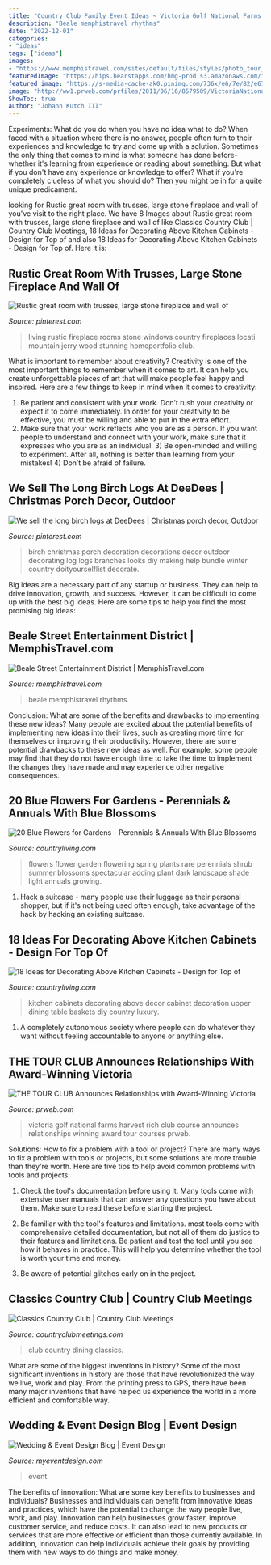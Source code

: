 ```yaml
---
title: "Country Club Family Event Ideas ~ Victoria Golf National Farms Harvest Rich Club Course Announces Relationships Winning Award Tour Courses Prweb"
description: "Beale memphistravel rhythms"
date: "2022-12-01"
categories:
- "ideas"
tags: ["ideas"]
images:
- "https://www.memphistravel.com/sites/default/files/styles/photo_tour_media/public/listing_images/profile/2029/382_578x378_ef6931cb-5056-a36f-231aaacb5a877ae7.jpg?itok=IxODiZ8f"
featuredImage: "https://hips.hearstapps.com/hmg-prod.s3.amazonaws.com/images/the-spring-flowering-stachyurus-praecox-shrub-or-royalty-free-image-919659436-1544472182.jpg?crop=1.00xw:0.756xh;0,0.0700xh&amp;resize=1200:*"
featured_image: "https://s-media-cache-ak0.pinimg.com/736x/e6/7e/82/e67e82a4096d1271cf189bcbd0ffff66.jpg"
image: "http://ww1.prweb.com/prfiles/2011/06/16/8579509/VictoriaNational2.jpg"
ShowToc: true
author: "Johann Kutch III"
---
```



Experiments: What do you do when you have no idea what to do?
When faced with a situation where there is no answer, people often turn to their experiences and knowledge to try and come up with a solution. Sometimes the only thing that comes to mind is what someone has done before- whether it's learning from experience or reading about something. But what if you don't have any experience or knowledge to offer? What if you're completely clueless of what you should do? Then you might be in for a quite unique predicament.

	

		
looking for Rustic great room with trusses, large stone fireplace and wall of you've visit to the right place. We have 8 Images about Rustic great room with trusses, large stone fireplace and wall of like Classics Country Club | Country Club Meetings, 18 Ideas for Decorating Above Kitchen Cabinets - Design for Top of and also 18 Ideas for Decorating Above Kitchen Cabinets - Design for Top of. Here it is:
		
    
## Rustic Great Room With Trusses, Large Stone Fireplace And Wall Of

<img loading=lazy src="https://s-media-cache-ak0.pinimg.com/736x/e6/7e/82/e67e82a4096d1271cf189bcbd0ffff66.jpg" onerror="this.onerror=null;this.src='https://tse3.mm.bing.net/th?id=OIP.pYqKutVyLmcnyRaZ0orwKQHaF7&amp;pid=15.1';" alt="Rustic great room with trusses, large stone fireplace and wall of">

_Source: pinterest.com_

>living rustic fireplace rooms stone windows country fireplaces locati mountain jerry wood stunning homeportfolio club. 

	

What is important to remember about creativity?
Creativity is one of the most important things to remember when it comes to art. It can help you create unforgettable pieces of art that will make people feel happy and inspired. Here are a few things to keep in mind when it comes to creativity: 
1) Be patient and consistent with your work. Don’t rush your creativity or expect it to come immediately. In order for your creativity to be effective, you must be willing and able to put in the extra effort. 
2) Make sure that your work reflects who you are as a person. If you want people to understand and connect with your work, make sure that it expresses who you are as an individual. 3) Be open-minded and willing to experiment. After all, nothing is better than learning from your mistakes! 4) Don’t be afraid of failure.

    
## We Sell The Long Birch Logs At DeeDees | Christmas Porch Decor, Outdoor

<img loading=lazy src="https://i.pinimg.com/736x/c4/4b/1d/c44b1d3f41a75dd4b3ec395e2647add3--best-christmas-vintage-christmas.jpg" onerror="this.onerror=null;this.src='https://tse3.mm.bing.net/th?id=OIP.7KY2lhw7filQ-qcHY8sgagHaLJ&amp;pid=15.1';" alt="We sell the long birch logs at DeeDees | Christmas porch decor, Outdoor">

_Source: pinterest.com_

>birch christmas porch decoration decorations decor outdoor decorating log logs branches looks diy making help bundle winter country doityourselflist decorate. 

	

Big ideas are a necessary part of any startup or business. They can help to drive innovation, growth, and success. However, it can be difficult to come up with the best big ideas. Here are some tips to help you find the most promising big ideas: 

    
## Beale Street Entertainment District | MemphisTravel.com

<img loading=lazy src="https://www.memphistravel.com/sites/default/files/styles/photo_tour_media/public/listing_images/profile/2029/382_578x378_ef6931cb-5056-a36f-231aaacb5a877ae7.jpg?itok=IxODiZ8f" onerror="this.onerror=null;this.src='https://tse3.mm.bing.net/th?id=OIP.UPgNrYnmFwclEwrxHAfSYQHaFa&amp;pid=15.1';" alt="Beale Street Entertainment District | MemphisTravel.com">

_Source: memphistravel.com_

>beale memphistravel rhythms. 

	

Conclusion: What are some of the benefits and drawbacks to implementing these new ideas?
Many people are excited about the potential benefits of implementing new ideas into their lives, such as creating more time for themselves or improving their productivity. However, there are some potential drawbacks to these new ideas as well. For example, some people may find that they do not have enough time to take the time to implement the changes they have made and may experience other negative consequences.

    
## 20 Blue Flowers For Gardens - Perennials &amp; Annuals With Blue Blossoms

<img loading=lazy src="https://hips.hearstapps.com/hmg-prod.s3.amazonaws.com/images/the-spring-flowering-stachyurus-praecox-shrub-or-royalty-free-image-919659436-1544472182.jpg?crop=1.00xw:0.756xh;0,0.0700xh&amp;resize=1200:*" onerror="this.onerror=null;this.src='https://tse2.mm.bing.net/th?id=OIP.Y2fK26vc6OrsBmi9snSAogHaDu&amp;pid=15.1';" alt="20 Blue Flowers for Gardens - Perennials &amp; Annuals With Blue Blossoms">

_Source: countryliving.com_

>flowers flower garden flowering spring plants rare perennials shrub summer blossoms spectacular adding plant dark landscape shade light annuals growing. 

	

1. Hack a suitcase - many people use their luggage as their personal shopper, but if it's not being used often enough, take advantage of the hack by hacking an existing suitcase.

    
## 18 Ideas For Decorating Above Kitchen Cabinets - Design For Top Of

<img loading=lazy src="https://hips.hearstapps.com/hmg-prod.s3.amazonaws.com/images/wooden-dining-table-in-luxury-kitchen-royalty-free-image-483596275-1546963170.jpg?crop=1.00xw:0.730xh;0,0.135xh&amp;resize=1200:*" onerror="this.onerror=null;this.src='https://tse2.mm.bing.net/th?id=OIP.0GELcen0ME1MDvHTX0qdiwHaDu&amp;pid=15.1';" alt="18 Ideas for Decorating Above Kitchen Cabinets - Design for Top of">

_Source: countryliving.com_

>kitchen cabinets decorating above decor cabinet decoration upper dining table baskets diy country luxury. 

	

1. A completely autonomous society where people can do whatever they want without feeling accountable to anyone or anything else. 

    
## THE TOUR CLUB Announces Relationships With Award-Winning Victoria

<img loading=lazy src="http://ww1.prweb.com/prfiles/2011/06/16/8579509/VictoriaNational2.jpg" onerror="this.onerror=null;this.src='https://tse2.mm.bing.net/th?id=OIP.TrnBPbvV7O6b42O4nwU8WgHaF8&amp;pid=15.1';" alt="THE TOUR CLUB Announces Relationships with Award-Winning Victoria">

_Source: prweb.com_

>victoria golf national farms harvest rich club course announces relationships winning award tour courses prweb. 

	

Solutions: How to fix a problem with a tool or project?
There are many ways to fix a problem with tools or projects, but some solutions are more trouble than they're worth. Here are five tips to help avoid common problems with tools and projects:
1. Check the tool's documentation before using it. Many tools come with extensive user manuals that can answer any questions you have about them. Make sure to read these before starting the project.

2. Be familiar with the tool's features and limitations. most tools come with comprehensive detailed documentation, but not all of them do justice to their features and limitations. Be patient and test the tool until you see how it behaves in practice. This will help you determine whether the tool is worth your time and money.

3. Be aware of potential glitches early on in the project.

    
## Classics Country Club | Country Club Meetings

<img loading=lazy src="https://www.countryclubmeetings.com/sites/default/files/course_photos/clasicc_dining_room_03_640x420.jpg" onerror="this.onerror=null;this.src='https://tse3.mm.bing.net/th?id=OIP.4C7G2e0km7Kx_Zl5HA8IeQHaE3&amp;pid=15.1';" alt="Classics Country Club | Country Club Meetings">

_Source: countryclubmeetings.com_

>club country dining classics. 

	

What are some of the biggest inventions in history?
Some of the most significant inventions in history are those that have revolutionized the way we live, work and play. From the printing press to GPS, there have been many major inventions that have helped us experience the world in a more efficient and comfortable way.

    
## Wedding &amp; Event Design Blog | Event Design

<img loading=lazy src="https://myeventdesign.com/blog/wp-content/uploads/2013/10/401.jpg" onerror="this.onerror=null;this.src='https://tse3.mm.bing.net/th?id=OIP.Y39kBQUNgW0dVCFhPuBr3QHaLH&amp;pid=15.1';" alt="Wedding &amp; Event Design Blog | Event Design">

_Source: myeventdesign.com_

>event. 

	

The benefits of innovation: What are some key benefits to businesses and individuals?
Businesses and individuals can benefit from innovative ideas and practices, which have the potential to change the way people live, work, and play. Innovation can help businesses grow faster, improve customer service, and reduce costs. It can also lead to new products or services that are more effective or efficient than those currently available. In addition, innovation can help individuals achieve their goals by providing them with new ways to do things and make money.


